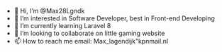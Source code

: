 - 👋 Hi, I’m @Max28Lgndk
- 👀 I’m interested in Software Developer, best in Front-end Developing
- 🌱 I’m currently learning Laravel 8
- 💞️ I’m looking to collaborate on little gaming website 
- 📫 How to reach me email: Max_lagendijk"kpnmail.nl

<!---
Max28Lgndk/Max28Lgndk is a ✨ special ✨ repository because its `README.md` (this file) appears on your GitHub profile.
You can click the Preview link to take a look at your changes.
--->
